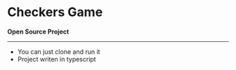 <h1>Checkers Game</h1>

**Open Source Project**

---

- You can just clone and run it 
- Project writen in typescript